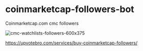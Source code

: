 # coinmarketcap-followers-bot

Coinmarketcap.com cmc followers

![cmc-watchlists-followers-600x375](https://user-images.githubusercontent.com/112619158/190957400-05f8aca1-edc4-4345-87b5-b18536d66d64.jpg)


https://upvotebro.com/services/buy-coinmarketcap-followers/
